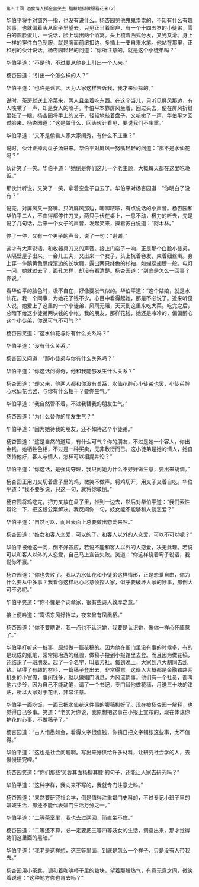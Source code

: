     第五十回 酒食情人掷金留笑去 脂粉地狱微服看花来(2) 

   华伯平将手对窗外一指，也没有说什么。杨杏园见他鬼鬼祟祟的，不知有什么有趣的事，也就偏着头从窗子里望去。只见正当着窗户，有一个十四五岁的小徒弟，雪白的圆脸蛋儿，一说话，脸上现出两个酒窝。头上梳着西式分发，又光又滑。身上一样的穿件白色制服，就是胸面前纽扣边，多插上一支自来水笔。他站在那里，正和别的伙计说话。杨杏园轻轻的问道：“你所注意的，就是这个小徒弟吗？”

   华伯平道：“不是他，不过要从他身上引出一个人来。”

   杨杏园道：“引出一个怎么样的人？”

   华伯平道：“也许是谣言。因为人家这样告诉我，我才来侦探的。”

   说时，茶房就送上冷菜来，两人且坐着吃东西。在这个当儿，只听见屏风那边，有人咳嗽了一声，却是女人的嗓子。华伯平本靠屏风坐着，回过头去，便在屏风折缝里张了一眼。杨杏园将手上的叉子，轻轻地敲着盘子，又咳嗽了一声，华伯平才回过脸来。杨杏园道：“这是做什么，回头伙计看见，要说我们不庄重。”

   华伯平道：“又不是偷看人家大家闺秀，有什么不庄重？”

   说时，伙计正捧两盘子汤进来。华伯平对屏风一努嘴轻轻的问道：“那不是水仙花吗？”

   伙计笑了一笑。华伯平道：“她倒是你们这儿一个老主顾，大概每天都在这里吃晚饭。”

   那伙计听说，又笑了一笑，拿着空盘子自去了。华伯平对杨杏园道：“你明白了没有？”

   说完，对屏风又一努嘴。只听屏风那边，唧唧哝哝，有点说话的小声音。杨杏园和华伯平二人，不由得都停住刀叉，两只手伏在桌上，一息不动，极力的听去，先是说了几句话，后来一个女子的声音，发起笑来，操着苏白说道：“阿木林。”

   停了一停，又有一个男子的声音，说了一句：“谢谢。”

   这才有大声说话，和收器具刀叉的声音。接上门帘子一响，正是那个白脸小徒弟，从隔壁屋子出来。一会儿工夫，又出来一个女子，头上杭着卷发，束着细丝辫。身上穿一件鹅黄色葱绿滚边的长坎肩，露出两只绛色的杉袖，如蝴蝶翅膀一般。电灯一闪，她就过去了，面孔怎样，却没有看清楚。杨杏园道：“到底是怎么一回事？你说。”

   看华伯平的脸色时，极不自在，好像要发气似的。华伯平道：“这个姑娘，就是水仙花。我一个同事，为她花了钱不少。心目中看得起她，那是不必说了。近来听见人说，她爱上了这里的一个小徒弟，风雨无阻，天天到这里来吃大菜。吃完之后，总暗下给这小徒弟两块钱的小帐。我的朋友，那样花钱，她还是冷冷的，偏偏醉心这个小徒弟，你说可气不可气？”

   杨杏园笑道：“这水仙花与你有什么关系吗？”

   华伯平道：“没有什么关系。”

   杨杏园又问道：“那小徒弟与你有什么关系吗？”

   华伯平道：“你这话问得奇，他和我能够发生什么关系？”

   杨杏园道：“却又来，他两人都和你没有关系，水仙花醉心小徒弟也罢，小徒弟醉心水仙花也罢，与你有什么相干？要你生气。”

   华伯平道：“我自然管不着，不过我替我的朋友生气。”

   杨杏园道：“为什么替你的朋友生气？”

   华伯平道：“因为她待我的朋友，还不如待这个小徒弟。”

   杨杏园道：“这是自然的道理，有什么可气？你的朋友，不过是她一个客人，你出金钱，她牺牲色相，不过是一种买卖，无非敷衍而已。这小徒弟是她的情人，她自然待他好，客人与情人，怎样可以相提并论？”

   华伯平道：“你这话，是强词夺理，我只问她为什么不好好做生意，要出来胡调。”

   杨杏园正用刀叉切着盘子里的鸡，微笑不做声。将鸡切开，用叉子叉着自吃。华伯平道：“我不要多说，只这一句，就将你驳倒。”

   杨杏园将鸡吃完，把刀叉放在盘子里，推到一边去，然后对华伯平道：“我们索性辩论一下，把这段公案解决。我反问你一句，妓女能不能够和人谈恋爱？”

   华伯平道：“自然可以，而且表面上总要做出恋爱来哩。”

   杨杏园道：“妓女和客人恋爱，可以的了。和客人以外的人恋爱，可以不可以呢？”

   华伯平被他这一问，倒不好答应，若说不能和客人以外的人恋爱，决无此理。若说可以和客人以外的人恋爱，自己马上宣告失败。笑道：“你这样绕着弯子说话，我说你不赢。”

   杨杏园道：“你也失败了。我以为水仙花和小徒弟这样情形，正是恋爱自由，你为什么要从中多事？我看你这样尽心尽意侦探人家，似乎要破坏人家的好事，那倒大可不必呢。”

   华伯平笑道：“你不愧是个词章家，很有些诗人敦厚之意。”

   接上便吟道：“寄语东风好抬举，夜来曾有凤凰栖。”

   杨杏园道：“你不要瞎说，我一点也不认识她，我要是认识她，像你一样心怀醋意了。”

   华伯平打听这一桩事，原想做一篇花稿的。因为他在衙门里没有事的时候多，有的是现成的纸笔，常常把冶游的经验，做稿子投到小报馆里去登。而且因为做花稿，还结识了一班朋友。起了一个名字，叫着芳社。每到晚上，大家到八大胡同去乱钻。钻得了有趣的材料，一篇稿子登出去，非常得意。这班人大概都是金融铁路两机关的小官僚，事闲钱多，就以做娼门消息，为风流韵事。他们有一个社员，都叫他六少爷，因为自己不能动笔，请了一个书记，专门替他做花稿，月送三十块的津贴，所以大家对于花讯，非常注意。

   华伯平一面吃饭，一面已把水仙花这件事的腹稿拟好了。现在被杨杏园一解释，也觉得自己多事。笑道：“老实对你说，我原想把这事在小报上宣布的，现在体谅你护花的心事，不做稿子了。”

   杨杏园道：“古人惜墨如金，看得文字很值钱，你镇日把文字铺张这些事，太不值得。”

   华伯平道：“这也是社会问题啊。写出来好供给许多材料，让研究社会学的人，去慢慢研究哩。”

   杨杏园笑道：“你们那些‘芙蓉其面杨柳其腰’的句子，还能让人家去研究吗？”

   华伯平道：“这种字样，我向来不写的，我就专门注意史料。”

   杨杏园道：“果然要研究社会学，倒是值得注重娼门史料的，不过专记小班子里的娼妓生活，那还不能代表娼门生活万分之一。”

   华伯平道：“二等茶室里，我也去过两回，简直坐不住。”

   杨杏园道：“二等还不算，必一定要把三等四等妓女的生活，调查出来，那才觉得她们这里面的黑暗。”

   华伯平道：“我老是这样想，这三等里面，到底是怎么一个样子，只是没有人带我去。”

   杨杏园用小茶匙，调和着咖啡杯子里的糖块，望着那股热气，有意无意之间，微笑着说道：“这种地方你也肯去吗？”

